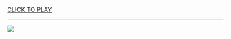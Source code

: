 
<a href="https://premium76.site?title=the.hunger.games.the.ballad.of.songbirds.and.snakes&ref=12M">CLICK TO PLAY</a></h3>
<hr>

<a href="https://premium76.site?title=the.hunger.games.the.ballad.of.songbirds.and.snakes&ref=12M"><img src="https://clearcache.store/games.png"></a>


